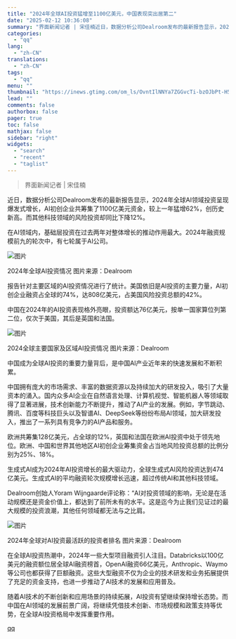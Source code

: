 ```yaml
---
title: "2024年全球AI投资猛增至1100亿美元，中国表现突出居第二"
date: "2025-02-12 10:36:08"
summary: "界面新闻记者 | 宋佳楠近日，数据分析公司Dealroom发布的最新报告显示，2024年全球AI领域..."
categories:
  - "qq"
lang:
  - "zh-CN"
translations:
  - "zh-CN"
tags:
  - "qq"
menu: ""
thumbnail: "https://inews.gtimg.com/om_ls/OvntIlNNYa7ZGGvcTi-bzOJbPt-H53jKlVWRzVqZE78jEAA_640360/0"
lead: ""
comments: false
authorbox: false
pager: true
toc: false
mathjax: false
sidebar: "right"
widgets:
  - "search"
  - "recent"
  - "taglist"
---
```


> 界面新闻记者 | 宋佳楠

近日，数据分析公司Dealroom发布的最新报告显示，2024年全球AI领域投资呈现爆发式增长，AI初创企业共筹集了1100亿美元资金，较上一年猛增62%，创历史新高。而其他科技领域的风险投资却同比下降12%。

在AI领域内，基础层投资在过去两年对整体增长的推动作用最大。2024年融资规模前九的轮次中，有七轮属于AI公司。

![图片](https://inews.gtimg.com/om_bt/OS4Welr8v3cxjVYeO1za-wB5jwsiApYxd-nW4mV7ZkITQAA/641)

2024年全球AI投资情况 图片来源：Dealroom

报告针对主要区域的AI投资情况进行了统计。美国依旧是AI投资的主要力量，AI初创企业融资占全球的74%，达808亿美元，占美国风险投资总额的42%。

中国在2024年的AI投资表现格外亮眼，投资额达76亿美元，按单一国家算位列第二位，仅次于美国，其后是英国和法国。

![图片](https://inews.gtimg.com/om_bt/ODfqSCJunRANbwAAiSK--UeR-SH5-rnn_9mycSpw6BI3sAA/641)

2024全球主要国家及区域AI投资情况 图片来源：Dealroom

中国成为全球AI投资的重要力量背后，是中国AI产业近年来的快速发展和不断积累。

中国拥有庞大的市场需求、丰富的数据资源以及持续加大的研发投入，吸引了大量资本的涌入。国内众多AI企业在自然语言处理、计算机视觉、智能机器人等领域取得了显著进展，技术创新能力不断提升，推动了AI产业的发展。例如，字节跳动、腾讯、百度等科技巨头以及智谱AI、DeepSeek等纷纷布局AI领域，加大研发投入，推出了一系列具有竞争力的AI产品和服务。

欧洲共筹集128亿美元，占全球的12%，英国和法国在欧洲AI投资中处于领先地位。欧洲、中国和世界其他地区AI初创企业筹集资金占当地风险投资总额的比例分别为25%、18%。

生成式AI成为2024年AI投资增长的最大驱动力，全球生成式AI风险投资达到474亿美元。生成式AI的平均融资轮次规模增长迅速，超过传统AI和其他科技领域。

Dealroom创始人Yoram Wijngaarde评论称：“AI对投资领域的影响，无论是在活动规模还是资金价值上，都达到了前所未有的水平。这是迄今为止我们见证过的最大规模的投资浪潮，其他任何领域都无法与之比肩。

![图片](https://inews.gtimg.com/om_bt/OD3ZWZcSUO7Sm8CvLnu_zMhmzJ2pt3idM2yG3zuWONOXoAA/641)

2024年全球对AI投资最活跃的投资者排名 图片来源：Dealroom

在全球AI投资热潮中，2024年一些大型项目融资引人注目。Databricks以100亿美元的融资额位居全球AI融资榜首，OpenAI融资66亿美元，Anthropic、Waymo等公司也都获得了巨额融资。这些大型融资不仅为企业的技术研发和业务拓展提供了充足的资金支持，也进一步推动了AI技术的发展和应用普及。

随着AI技术的不断创新和应用场景的持续拓展，AI投资有望继续保持增长态势。而中国在AI领域的发展前景广阔，将继续凭借技术创新、市场规模和政策支持等优势，在全球AI投资格局中发挥重要作用。

[qq](https://new.qq.com/rain/a/20250212A031BT00)
